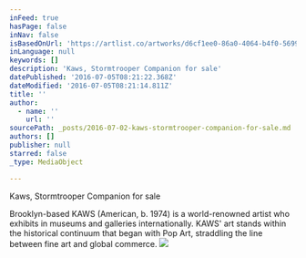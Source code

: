 ```yaml
---
inFeed: true
hasPage: false
inNav: false
isBasedOnUrl: 'https://artlist.co/artworks/d6cf1ee0-86a0-4064-b4f0-56996fcb31b8'
inLanguage: null
keywords: []
description: 'Kaws, Stormtrooper Companion for sale'
datePublished: '2016-07-05T08:21:22.368Z'
dateModified: '2016-07-05T08:21:14.811Z'
title: ''
author:
  - name: ''
    url: ''
sourcePath: _posts/2016-07-02-kaws-stormtrooper-companion-for-sale.md
authors: []
publisher: null
starred: false
_type: MediaObject

---
```

Kaws, Stormtrooper Companion for sale

Brooklyn-based KAWS (American, b. 1974) is a world-renowned artist who exhibits in museums and galleries internationally. KAWS' art stands within the historical continuum that began with Pop Art, straddling the line between fine art and global commerce.
![](https://the-grid-user-content.s3-us-west-2.amazonaws.com/2ce8587c-35ac-4966-8377-90b29cc63773.png)